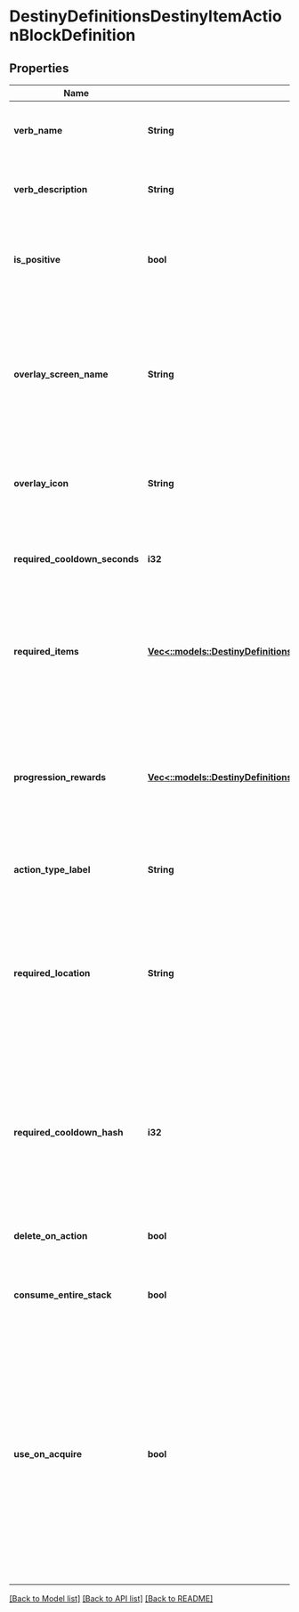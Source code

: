 # DestinyDefinitionsDestinyItemActionBlockDefinition

## Properties
Name | Type | Description | Notes
------------ | ------------- | ------------- | -------------
**verb_name** | **String** | Localized text for the verb of the action being performed. | [optional] [default to null]
**verb_description** | **String** | Localized text describing the action being performed. | [optional] [default to null]
**is_positive** | **bool** | The content has this property, however it&#39;s not entirely clear how it is used. | [optional] [default to null]
**overlay_screen_name** | **String** | If the action has an overlay screen associated with it, this is the name of that screen. Unfortunately, we cannot return the screen&#39;s data itself. | [optional] [default to null]
**overlay_icon** | **String** | The icon associated with the overlay screen for the action, if any. | [optional] [default to null]
**required_cooldown_seconds** | **i32** | The number of seconds to delay before allowing this action to be performed again. | [optional] [default to null]
**required_items** | [**Vec<::models::DestinyDefinitionsDestinyItemActionRequiredItemDefinition>**](Destiny.Definitions.DestinyItemActionRequiredItemDefinition.md) | If the action requires other items to exist or be destroyed, this is the list of those items and requirements. | [optional] [default to null]
**progression_rewards** | [**Vec<::models::DestinyDefinitionsDestinyProgressionRewardDefinition>**](Destiny.Definitions.DestinyProgressionRewardDefinition.md) | If performing this action earns you Progression, this is the list of progressions and values granted for those progressions by performing this action. | [optional] [default to null]
**action_type_label** | **String** | The internal identifier for the action. | [optional] [default to null]
**required_location** | **String** | Theoretically, an item could have a localized string for a hint about the location in which the action should be performed. In practice, no items yet have this property. | [optional] [default to null]
**required_cooldown_hash** | **i32** | The identifier hash for the Cooldown associated with this action. We have not pulled this data yet for you to have more data to use for cooldowns. | [optional] [default to null]
**delete_on_action** | **bool** | If true, the item is deleted when the action completes. | [optional] [default to null]
**consume_entire_stack** | **bool** | If true, the entire stack is deleted when the action completes. | [optional] [default to null]
**use_on_acquire** | **bool** | If true, this action will be performed as soon as you earn this item. Some rewards work this way, providing you a single item to pick up from a reward-granting vendor in-game and then immediately consuming itself to provide you multiple items. | [optional] [default to null]

[[Back to Model list]](../README.md#documentation-for-models) [[Back to API list]](../README.md#documentation-for-api-endpoints) [[Back to README]](../README.md)


